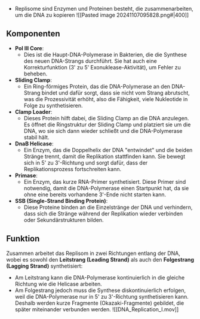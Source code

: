 - Replisome sind Enzymen und Proteinen besteht, die zusammenarbeiten, um die DNA zu kopieren
![[Pasted image 20241107095828.png#|400]]
## Komponenten
- **Pol III Core**:
    - Dies ist die Haupt-DNA-Polymerase in Bakterien, die die Synthese des neuen DNA-Strangs durchführt. Sie hat auch eine Korrekturfunktion (3' zu 5' Exonuklease-Aktivität), um Fehler zu beheben.
- **Sliding Clamp**:
    - Ein Ring-förmiges Protein, das die DNA-Polymerase an den DNA-Strang bindet und dafür sorgt, dass sie nicht vom Strang abrutscht, was die Prozessivität erhöht, also die Fähigkeit, viele Nukleotide in Folge zu synthetisieren.
- **Clamp Loader**:
    - Dieses Protein hilft dabei, die Sliding Clamp an die DNA anzulegen. Es öffnet die Ringstruktur der Sliding Clamp und platziert sie um die DNA, wo sie sich dann wieder schließt und die DNA-Polymerase stabil hält.
- **DnaB Helicase**:
    - Ein Enzym, das die Doppelhelix der DNA "entwindet" und die beiden Stränge trennt, damit die Replikation stattfinden kann. Sie bewegt sich in 5' zu 3'-Richtung und sorgt dafür, dass der Replikationsprozess fortschreiten kann.
- **Primase**:
    - Ein Enzym, das kurze RNA-Primer synthetisiert. Diese Primer sind notwendig, damit die DNA-Polymerase einen Startpunkt hat, da sie ohne eine bereits vorhandene 3'-Ende nicht starten kann.
- **SSB (Single-Strand Binding Protein)**:
    - Diese Proteine binden an die Einzelstränge der DNA und verhindern, dass sich die Stränge während der Replikation wieder verbinden oder Sekundärstrukturen bilden.
## Funktion
Zusammen arbeitet das Replisom in zwei Richtungen entlang der DNA, wobei es sowohl den **Leitstrang (Leading Strand)** als auch den **Folgestrang (Lagging Strand)** synthetisiert:
- Am Leitstrang kann die DNA-Polymerase kontinuierlich in die gleiche Richtung wie die Helicase arbeiten.
- Am Folgestrang jedoch muss die Synthese diskontinuierlich erfolgen, weil die DNA-Polymerase nur in 5' zu 3'-Richtung synthetisieren kann. Deshalb werden kurze Fragmente (Okazaki-Fragmente) gebildet, die später miteinander verbunden werden.
![[DNA_Replication_I.mov]]
